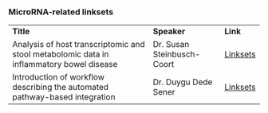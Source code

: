 

### MicroRNA-related linksets
<table width="100%" >
<tr>
<td><b>Title</b></td><td><b>Speaker</b></td><td><b>Link</b></td>
</tr>
<tr>
<td>Analysis of host transcriptomic and stool metabolomic data in inflammatory bowel disease </td><td> Dr. Susan Steinbusch-Coort</td><td><a href="linksets/mirtarbase">Linksets</a></td>
</tr>
<tr>
<td>Introduction of workflow describing the automated pathway-based integration
</td><td>Dr. Duygu Dede Sener</td><td><a href="linksets/targetscan">Linksets</a></td>
</tr>
<table width="100%" >